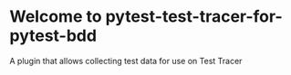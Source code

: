 # Welcome to pytest-test-tracer-for-pytest-bdd

A plugin that allows collecting test data for use on Test Tracer
